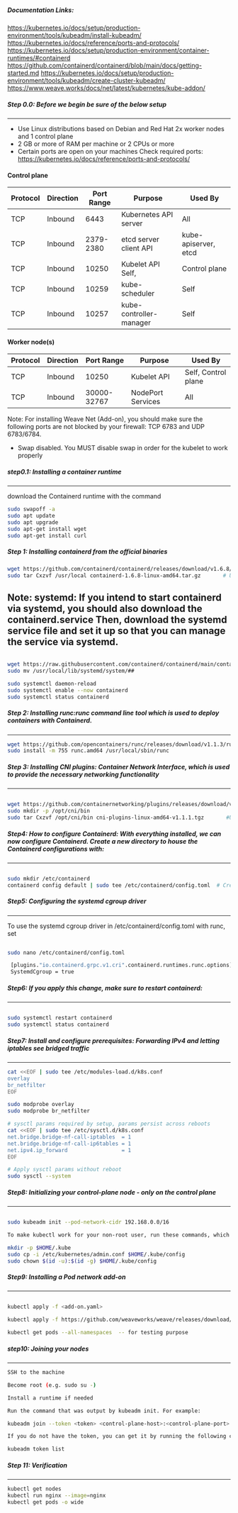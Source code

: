 ##### Documentation Links:

https://kubernetes.io/docs/setup/production-environment/tools/kubeadm/install-kubeadm/
https://kubernetes.io/docs/reference/ports-and-protocols/
https://kubernetes.io/docs/setup/production-environment/container-runtimes/#containerd
https://github.com/containerd/containerd/blob/main/docs/getting-started.md
https://kubernetes.io/docs/setup/production-environment/tools/kubeadm/create-cluster-kubeadm/
https://www.weave.works/docs/net/latest/kubernetes/kube-addon/


##### Step 0.0: Before we begin be sure of the below setup
-----------------
- Use Linux distributions based on Debian and Red Hat 2x worker nodes and 1 control plane
- 2 GB or more of RAM per machine or 2 CPUs or more
- Certain ports are open on your machines
Check required ports: https://kubernetes.io/docs/reference/ports-and-protocols/

#### Control plane

|Protocol	 |Direction	|Port Range	|Purpose	|Used By
|-------|-----------|-------|---------------|----------|
|TCP	|Inbound	|6443	|Kubernetes API server	|All
|TCP	|Inbound	|2379-2380	|etcd server client API	|kube-apiserver, etcd
|TCP	|Inbound	|10250	|Kubelet API	Self, |Control plane
|TCP	|Inbound	|10259	|kube-scheduler	|Self
|TCP	|Inbound	|10257	|kube-controller-manager	|Self

#### Worker node(s)

|Protocol|	Direction|	Port Range|	Purpose|	Used By
|---------|----------|------------|-------|---------|
|TCP	|Inbound	|10250	|Kubelet API	|Self, Control plane
|TCP	|Inbound	|30000-32767	|NodePort Services|	All

Note: For installing Weave Net (Add-on), you should make sure the following ports are not blocked by your firewall: TCP 6783 and UDP 6783/6784.

- Swap disabled. You MUST disable swap in order for the kubelet to work properly

##### step0.1: Installing a container runtime
-------------------------------------------------
download the Containerd runtime with the command
``````sh
sudo swapoff -a
sudo apt update
sudo apt upgrade
sudo apt-get install wget
sudo apt-get install curl

``````
##### Step 1: Installing containerd from the official binaries
``````sh
wget https://github.com/containerd/containerd/releases/download/v1.6.8/containerd-1.6.8-linux-amd64.tar.gz
sudo tar Cxzvf /usr/local containerd-1.6.8-linux-amd64.tar.gz       # Unpack that file into /usr/local/ with the command:

``````

Note: systemd: If you intend to start containerd via systemd, you should also download the containerd.service
Then, download the systemd service file and set it up so that you can manage the service via systemd.
-------------
``````sh

wget https://raw.githubusercontent.com/containerd/containerd/main/containerd.service
sudo mv /usr/local/lib/systemd/system/##

sudo systemctl daemon-reload
sudo systemctl enable --now containerd
sudo systemctl status containerd

``````

##### Step 2: Installing runc:runc command line tool which is used to deploy containers with Containerd.
--------------
``````sh
wget https://github.com/opencontainers/runc/releases/download/v1.1.3/runc.amd64
sudo install -m 755 runc.amd64 /usr/local/sbin/runc

``````

##### Step 3: Installing CNI plugins: Container Network Interface, which is used to provide the necessary networking functionality
------------
``````sh

wget https://github.com/containernetworking/plugins/releases/download/v1.1.1/cni-plugins-linux-amd64-v1.1.1.tgz
sudo mkdir -p /opt/cni/bin
sudo tar Cxzvf /opt/cni/bin cni-plugins-linux-amd64-v1.1.1.tgz       #Unpack the CNI file into our new directory with:

``````

##### Step4: How to configure Containerd: With everything installed, we can now configure Containerd. Create a new directory to house the Containerd configurations with:
--------------------
``````sh

sudo mkdir /etc/containerd
containerd config default | sudo tee /etc/containerd/config.toml  # Create the configurations with

``````

##### Step5: Configuring the systemd cgroup driver
---------
To use the systemd cgroup driver in /etc/containerd/config.toml with runc, set
``````sh

sudo nano /etc/containerd/config.toml

 [plugins."io.containerd.grpc.v1.cri".containerd.runtimes.runc.options]
 SystemdCgroup = true

``````

##### Step6: If you apply this change, make sure to restart containerd:
---------
``````sh

sudo systemctl restart containerd
sudo systemctl status containerd

``````

##### Step7: Install and configure prerequisites: Forwarding IPv4 and letting iptables see bridged traffic
---------------------------------------
``````sh
cat <<EOF | sudo tee /etc/modules-load.d/k8s.conf
overlay
br_netfilter
EOF

sudo modprobe overlay
sudo modprobe br_netfilter

# sysctl params required by setup, params persist across reboots
cat <<EOF | sudo tee /etc/sysctl.d/k8s.conf
net.bridge.bridge-nf-call-iptables  = 1
net.bridge.bridge-nf-call-ip6tables = 1
net.ipv4.ip_forward                 = 1
EOF

# Apply sysctl params without reboot
sudo sysctl --system

``````
##### Step8: Initializing your control-plane node - only on the control plane
--------------------------------------------------------------------
``````sh

sudo kubeadm init --pod-network-cidr 192.168.0.0/16

To make kubectl work for your non-root user, run these commands, which are also part of the kubeadm init output:

mkdir -p $HOME/.kube
sudo cp -i /etc/kubernetes/admin.conf $HOME/.kube/config
sudo chown $(id -u):$(id -g) $HOME/.kube/config

``````

##### Step9: Installing a Pod network add-on
-----------------------------------
``````sh

kubectl apply -f <add-on.yaml>

kubectl apply -f https://github.com/weaveworks/weave/releases/download/v2.8.1/weave-daemonset-k8s.yaml

kubectl get pods --all-namespaces  -- for testing purpose

``````
##### step10: Joining your nodes
----------------------------
``````sh
SSH to the machine

Become root (e.g. sudo su -)

Install a runtime if needed

Run the command that was output by kubeadm init. For example:

kubeadm join --token <token> <control-plane-host>:<control-plane-port> --discovery-token-ca-cert-hash sha256:<hash>

If you do not have the token, you can get it by running the following command on the control-plane node:

kubeadm token list

``````
##### Step 11: Verification
-----------
``````sh
kubectl get nodes
kubectl run nginx --image=nginx
kubectl get pods -o wide

``````

